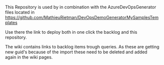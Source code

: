  
This Repository is used by in combination with the AzureDevOpsGenerator files located in https://github.com/MathieuRietman/DevOpsDemoGeneratorMySamplesTemplates

Use there the link to deploy both in one click the backlog and this repository.

The wiki contains links to backlog items trough queries. As these are getting new guid's because of the import these need to be deleted and added again in the wiki pages.


